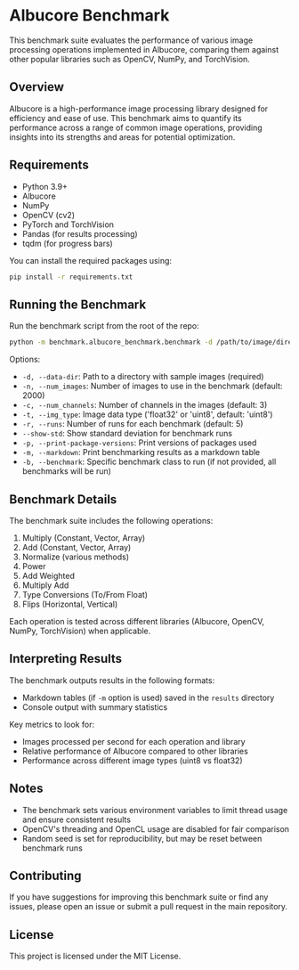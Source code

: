 # Albucore Benchmark

This benchmark suite evaluates the performance of various image processing operations implemented in Albucore, comparing them against other popular libraries such as OpenCV, NumPy, and TorchVision.

## Overview

Albucore is a high-performance image processing library designed for efficiency and ease of use. This benchmark aims to quantify its performance across a range of common image operations, providing insights into its strengths and areas for potential optimization.

## Requirements

- Python 3.9+
- Albucore
- NumPy
- OpenCV (cv2)
- PyTorch and TorchVision
- Pandas (for results processing)
- tqdm (for progress bars)

You can install the required packages using:

```bash
pip install -r requirements.txt
```

## Running the Benchmark

Run the benchmark script from the root of the repo:

```bash
python -m benchmark.albucore_benchmark.benchmark -d /path/to/image/directory -n 2000 -c 3 -t uint8 -r 5 -m
```

Options:

- `-d, --data-dir`: Path to a directory with sample images (required)
- `-n, --num_images`: Number of images to use in the benchmark (default: 2000)
- `-c, --num_channels`: Number of channels in the images (default: 3)
- `-t, --img_type`: Image data type ('float32' or 'uint8', default: 'uint8')
- `-r, --runs`: Number of runs for each benchmark (default: 5)
- `--show-std`: Show standard deviation for benchmark runs
- `-p, --print-package-versions`: Print versions of packages used
- `-m, --markdown`: Print benchmarking results as a markdown table
- `-b, --benchmark`: Specific benchmark class to run (if not provided, all benchmarks will be run)

## Benchmark Details

The benchmark suite includes the following operations:

1. Multiply (Constant, Vector, Array)
2. Add (Constant, Vector, Array)
3. Normalize (various methods)
4. Power
5. Add Weighted
6. Multiply Add
7. Type Conversions (To/From Float)
8. Flips (Horizontal, Vertical)

Each operation is tested across different libraries (Albucore, OpenCV, NumPy, TorchVision) when applicable.

## Interpreting Results

The benchmark outputs results in the following formats:

- Markdown tables (if `-m` option is used) saved in the `results` directory
- Console output with summary statistics

Key metrics to look for:

- Images processed per second for each operation and library
- Relative performance of Albucore compared to other libraries
- Performance across different image types (uint8 vs float32)

## Notes

- The benchmark sets various environment variables to limit thread usage and ensure consistent results
- OpenCV's threading and OpenCL usage are disabled for fair comparison
- Random seed is set for reproducibility, but may be reset between benchmark runs

## Contributing

If you have suggestions for improving this benchmark suite or find any issues, please open an issue or submit a pull request in the main repository.

## License

This project is licensed under the MIT License.
